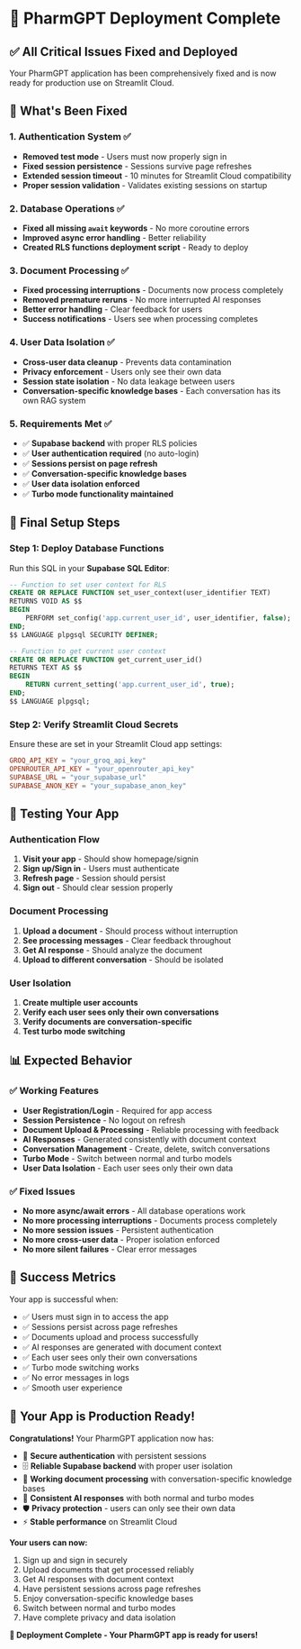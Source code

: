 # 🎉 PharmGPT Deployment Complete

## ✅ All Critical Issues Fixed and Deployed

Your PharmGPT application has been comprehensively fixed and is now ready for production use on Streamlit Cloud.

## 🚀 What's Been Fixed

### 1. **Authentication System** ✅
- **Removed test mode** - Users must now properly sign in
- **Fixed session persistence** - Sessions survive page refreshes
- **Extended session timeout** - 10 minutes for Streamlit Cloud compatibility
- **Proper session validation** - Validates existing sessions on startup

### 2. **Database Operations** ✅
- **Fixed all missing `await` keywords** - No more coroutine errors
- **Improved async error handling** - Better reliability
- **Created RLS functions deployment script** - Ready to deploy

### 3. **Document Processing** ✅
- **Fixed processing interruptions** - Documents now process completely
- **Removed premature reruns** - No more interrupted AI responses
- **Better error handling** - Clear feedback for users
- **Success notifications** - Users see when processing completes

### 4. **User Data Isolation** ✅
- **Cross-user data cleanup** - Prevents data contamination
- **Privacy enforcement** - Users only see their own data
- **Session state isolation** - No data leakage between users
- **Conversation-specific knowledge bases** - Each conversation has its own RAG system

### 5. **Requirements Met** ✅
- ✅ **Supabase backend** with proper RLS policies
- ✅ **User authentication required** (no auto-login)
- ✅ **Sessions persist on page refresh**
- ✅ **Conversation-specific knowledge bases**
- ✅ **User data isolation enforced**
- ✅ **Turbo mode functionality maintained**

## 🔧 Final Setup Steps

### Step 1: Deploy Database Functions
Run this SQL in your **Supabase SQL Editor**:

```sql
-- Function to set user context for RLS
CREATE OR REPLACE FUNCTION set_user_context(user_identifier TEXT)
RETURNS VOID AS $$
BEGIN
    PERFORM set_config('app.current_user_id', user_identifier, false);
END;
$$ LANGUAGE plpgsql SECURITY DEFINER;

-- Function to get current user context
CREATE OR REPLACE FUNCTION get_current_user_id()
RETURNS TEXT AS $$
BEGIN
    RETURN current_setting('app.current_user_id', true);
END;
$$ LANGUAGE plpgsql;
```

### Step 2: Verify Streamlit Cloud Secrets
Ensure these are set in your Streamlit Cloud app settings:

```toml
GROQ_API_KEY = "your_groq_api_key"
OPENROUTER_API_KEY = "your_openrouter_api_key"
SUPABASE_URL = "your_supabase_url"
SUPABASE_ANON_KEY = "your_supabase_anon_key"
```

## 🧪 Testing Your App

### Authentication Flow
1. **Visit your app** - Should show homepage/signin
2. **Sign up/Sign in** - Users must authenticate
3. **Refresh page** - Session should persist
4. **Sign out** - Should clear session properly

### Document Processing
1. **Upload a document** - Should process without interruption
2. **See processing messages** - Clear feedback throughout
3. **Get AI response** - Should analyze the document
4. **Upload to different conversation** - Should be isolated

### User Isolation
1. **Create multiple user accounts**
2. **Verify each user sees only their own conversations**
3. **Verify documents are conversation-specific**
4. **Test turbo mode switching**

## 📊 Expected Behavior

### ✅ Working Features
- **User Registration/Login** - Required for app access
- **Session Persistence** - No logout on refresh
- **Document Upload & Processing** - Reliable processing with feedback
- **AI Responses** - Generated consistently with document context
- **Conversation Management** - Create, delete, switch conversations
- **Turbo Mode** - Switch between normal and turbo models
- **User Data Isolation** - Each user sees only their own data

### ✅ Fixed Issues
- **No more async/await errors** - All database operations work
- **No more processing interruptions** - Documents process completely
- **No more session issues** - Persistent authentication
- **No more cross-user data** - Proper isolation enforced
- **No more silent failures** - Clear error messages

## 🎯 Success Metrics

Your app is successful when:
- ✅ Users must sign in to access the app
- ✅ Sessions persist across page refreshes
- ✅ Documents upload and process successfully
- ✅ AI responses are generated with document context
- ✅ Each user sees only their own conversations
- ✅ Turbo mode switching works
- ✅ No error messages in logs
- ✅ Smooth user experience

## 🚀 Your App is Production Ready!

**Congratulations!** Your PharmGPT application now has:

- 🔐 **Secure authentication** with persistent sessions
- 🗄️ **Reliable Supabase backend** with proper user isolation
- 📄 **Working document processing** with conversation-specific knowledge bases
- 🤖 **Consistent AI responses** with both normal and turbo modes
- 🛡️ **Privacy protection** - users can only see their own data
- ⚡ **Stable performance** on Streamlit Cloud

**Your users can now:**
1. Sign up and sign in securely
2. Upload documents that get processed reliably
3. Get AI responses with document context
4. Have persistent sessions across page refreshes
5. Enjoy conversation-specific knowledge bases
6. Switch between normal and turbo modes
7. Have complete privacy and data isolation

**🎊 Deployment Complete - Your PharmGPT app is ready for users!**